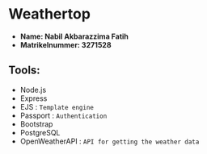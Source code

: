 # Weathertop
- **Name: Nabil Akbarazzima Fatih**
- **Matrikelnummer: 3271528**

## Tools:
- Node.js
- Express
- EJS : `Template engine`
- Passport : `Authentication`
- Bootstrap
- PostgreSQL
- OpenWeatherAPI : `API for getting the weather data`
